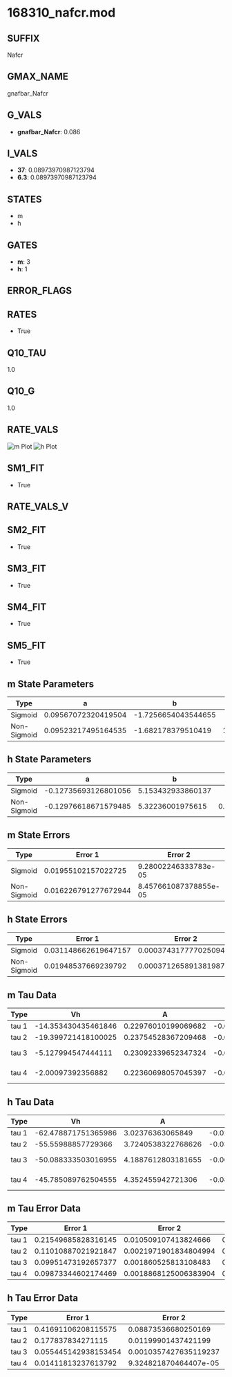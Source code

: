 # 168310_nafcr.mod

## SUFFIX

Nafcr

## GMAX_NAME

gnafbar_Nafcr

## G_VALS

- **gnafbar_Nafcr**: 0.086

## I_VALS

- **37**: 0.08973970987123794
- **6.3**: 0.08973970987123794

## STATES

- m
- h

## GATES

- **m**: 3
- **h**: 1

## ERROR_FLAGS


## RATES

- True

## Q10_TAU

1.0

## Q10_G

1.0

## RATE_VALS

![m Plot](/Users/pbozelos/Dropbox/icg-Chai-Panos/supermodels/output_markdown_files/Na/168310_nafcr.mod/images/m.png)
![h Plot](/Users/pbozelos/Dropbox/icg-Chai-Panos/supermodels/output_markdown_files/Na/168310_nafcr.mod/images/h.png)

## SM1_FIT

- True

## RATE_VALS_V

## SM2_FIT

- True

## SM3_FIT

- True

## SM4_FIT

- True

## SM5_FIT

- True

## m State Parameters

| Type | a | b | c | d |
| --- | --- | --- | --- | --- |
| Sigmoid | 0.09567072320419504 | -1.7256654043544655 |
| Non-Sigmoid | 0.09523217495164535 | -1.682178379510419 | 1.005053288589216 | 0.0038276756810181937 |

## h State Parameters

| Type | a | b | c | d |
| --- | --- | --- | --- | --- |
| Sigmoid | -0.12735693126801056 | 5.153432933860137 |
| Non-Sigmoid | -0.12976618671579485 | 5.32236001975615 | 0.9936220414390217 | 0.014901639787189648 |

## m State Errors

| Type | Error 1 | Error 2 | Error 3 |
| --- | --- | --- | --- |
| Sigmoid | 0.01955102157022725 | 9.28002246333783e-05 | 0.013519358057209583 |
| Non-Sigmoid | 0.016226791277672944 | 8.457661087378855e-05 | 0.011220682285806307 |

## h State Errors

| Type | Error 1 | Error 2 | Error 3 |
| --- | --- | --- | --- |
| Sigmoid | 0.031148662619647157 | 0.00037431777702509475 | 0.022148238457494744 |
| Non-Sigmoid | 0.01948537669239792 | 0.00037126589138198723 | 0.013855065775604976 |

## m Tau Data

| Type | Vh | A | b1 | b2 | c1 | c2 | d1 | d2 | e1 | e2 |
| --- | --- | --- | --- | --- | --- | --- | --- | --- | --- | --- |
| tau 1 | -14.353430435461846 | 0.22976010199069682 | -0.0216204464742513 | -0.02147605040014586 |
| tau 2 | -19.399721418100025 | 0.23754528367209468 | -0.030136396099824894 | 0.00011556016889902161 | -0.036466035305526945 | -0.00021954976326556176 |
| tau 3 | -5.127994547444111 | 0.23092339652347324 | -0.04772443268014319 | 0.0005148155047489829 | -2.3419105466583423e-06 | -0.029962100048791743 | -0.0001868706542955351 | -4.581169201312084e-07 |
| tau 4 | -2.00097392356882 | 0.22360698057045397 | -0.056057278191618445 | 0.0008586088633595415 | -7.100516330073933e-06 | 2.145916954935712e-08 | -0.03259738135279859 | -0.00041938439288879384 | -4.477366934782167e-06 | -2.0309173491147616e-08 |

## h Tau Data

| Type | Vh | A | b1 | b2 | c1 | c2 | d1 | d2 | e1 | e2 |
| --- | --- | --- | --- | --- | --- | --- | --- | --- | --- | --- |
| tau 1 | -62.478871751365986 | 3.02376363065849 | -0.020119487604865354 | -0.1045590457440191 |
| tau 2 | -55.55988857729366 | 3.7240538322768626 | -0.039391514694720714 | 0.00019668310341400066 | -0.10237986241961375 | -0.0010971834688829711 |
| tau 3 | -50.088333503016955 | 4.1887612803181655 | -0.06347359599955188 | 0.0006958475288833728 | -2.3668534389209777e-06 | -0.10136188543426047 | -0.0020134596016489425 | -2.4997303744507873e-05 |
| tau 4 | -45.785089762504555 | 4.352455942721306 | -0.08643582251157153 | 0.0014876858632450465 | -1.0850666383284988e-05 | 2.8366908247774904e-08 | -0.09243254958721606 | -0.0023239443885271307 | -5.366176785247745e-05 | -4.3688637259976805e-07 |

## m Tau Error Data

| Type | Error 1 | Error 2 | Error 3 |
| --- | --- | --- | --- |
| tau 1 | 0.21549685828316145 | 0.010509107413824666 | 0.061204122536713035 |
| tau 2 | 0.11010887021921847 | 0.0021971901834804994 | 0.03127245955679282 |
| tau 3 | 0.09951473192657377 | 0.001860525813108483 | 0.028263576070510575 |
| tau 4 | 0.09873344602174469 | 0.0018868125006383904 | 0.02804167994341004 |

## h Tau Error Data

| Type | Error 1 | Error 2 | Error 3 |
| --- | --- | --- | --- |
| tau 1 | 0.41691106208115575 | 0.08873536680250169 | 0.17348568807781062 |
| tau 2 | 0.177837834271115 | 0.01199901437421199 | 0.07400215981505028 |
| tau 3 | 0.055445142938153454 | 0.0010357427635119237 | 0.02307192024404883 |
| tau 4 | 0.01411813237613792 | 9.324821870464407e-05 | 0.005874859490226536 |

